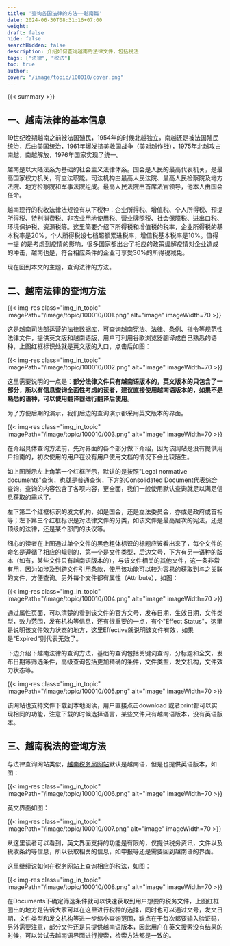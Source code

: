 ```yaml
---
title: '查询各国法律的方法——越南篇'
date: 2024-06-30T08:31:16+07:00
weight: 
draft: false
hide: false
searchHidden: false
description: 介绍如何查询越南的法律文件，包括税法
tags: ["法律", "税法"]
toc: true
author:
cover: "/image/topic/100010/cover.png"
---
```


{{< summary >}}

## 一、越南法律的基本信息

19世纪晚期越南之前被法国殖民，1954年的时候北越独立，南越还是被法国殖民统治，后由美国统治，1961年爆发抗美救国战争（美对越作战），1975年北越攻占南越，南越解放，1976年国家实现了统一。

越南是以大陆法系为基础的社会主义法律体系。国会是人民的最高代表机关，是最高国家权力机关，有立法职能。司法机构由最高人民法院、最高人民检察院及地方法院、地方检察院和军事法院组成。最高人民法院由首席法官领导，他本人由国会任命。

越南现行的税收法律法规设有以下税种：企业所得税、增值税、个人所得税、预提所得税、特别消费税、非农业用地使用税、营业牌照税、社会保障税、进出口税、环境保护税、资源税等。这里简要介绍下所得税和增值税的税率，企业所得税的基本税率是20%，个人所得税设七档超额累进税率，增值税基本税率是10%。值得一提 的是考虑到疫情的影响，很多国家都出台了相应的政策缓解疫情对企业造成的冲击，越南也是，符合相应条件的企业可享受30%的所得税减免。

现在回到本文的主题，查询法律的方法。




## 二、越南法律的查询方法

{{< img-res class="img_in_topic" imagePath="/image/topic/100010/001.png" alt="image" imageWidth=70 >}}

这是[越南司法部运营的法律数据库](http://vbpl.vn/pages/portal.aspx#external)，可查询越南宪法、法律、条例、指令等规范性法律文件，提供英文版和越南语版，用户可利用谷歌浏览器翻译成自己熟悉的语种，上图红框标识处就是英文版的入口，点击后如图：

{{< img-res class="img_in_topic" imagePath="/image/topic/100010/002.png" alt="image" imageWidth=70 >}}

这里需要说明的一点是：**部分法律文件只有越南语版本的，英文版本的只包含了一部分，所以有信息查询全面性考虑的读者，建议直接使用越南语版本的，如果不是熟悉的语种，可以使用翻译器进行翻译后使用**。

为了方便后期的演示，我们后边的查询演示都采用英文版本的界面。

{{< img-res class="img_in_topic" imagePath="/image/topic/100010/003.png" alt="image" imageWidth=70 >}}

在介绍具体查询方法前，先对界面的各个部分做下介绍，因为该网站是没有提供用户指南的，初次使用的用户在没有用户使用文档的情况下会比较陌生。

如上图所示左上角第一个红框所示，默认的是按照"Legal normative documents"查询，也就是普通查询，下方的Consolidated Document代表综合查询，查询的内容包含了各项内容，更全面，我们一般使用默认查询就足以满足信息获取的需求了。

左下第二个红框标识的发文机构，如是国会，还是立法委员会，亦或是政府或首相等；左下第三个红框标识是对法律文件的分类，如该文件是最高层次的宪法，还是顶级的法律，还是某个部门的决议等。

细心的读者在上图通过单个文件的黑色粗体标识的标题应该看出来了，每个文件的命名是遵循了相应的规则的，第一个是文件类型，后边文号，下方有另一语种的版本（如有，某些文件只有越南语版本的），与该文件相关的其他文件，这一条非常有用，因为如涉及到跨文件引用条款，使用该功能可以较为容易的获取到与之关联的文件，方便查询。另外每个文件都有属性（Attribute），如图：

{{< img-res class="img_in_topic" imagePath="/image/topic/100010/004.png" alt="image" imageWidth=70 >}}

通过属性页面，可以清楚的看到该文件的官方文号，发布日期，生效日期，文件类型，效力范围，发布机构等信息，还有很重要的一点，有个"Effect Status"，这里是说明该文件效力状态的地方，这里Effective就说明该文件有效，如果是"Expired"则代表无效了。

下边介绍下越南法律的查询方法，基础的查询包括关键词查询，分标题和全文，发布日期等筛选条件，高级查询包括更加精确的条件，文件类型，发文机构，文件效力状态等。

{{< img-res class="img_in_topic" imagePath="/image/topic/100010/005.png" alt="image" imageWidth=70 >}}

该网站也支持文件下载到本地阅读，用户直接点击download 或者print都可以实现相同的功能，注意下载的时候选择语言，某些文件只有越南语版本，没有英语版本。

## 三、越南税法的查询方法

与法律查询网站类似，[越南税务局网站](https://www.gdt.gov.vn/wps/portal/#external)默认是越南语，但是也提供英语版本，如图：

{{< img-res class="img_in_topic" imagePath="/image/topic/100010/006.png" alt="image" imageWidth=70 >}}

英文界面如图：

{{< img-res class="img_in_topic" imagePath="/image/topic/100010/007.png" alt="image" imageWidth=70 >}}

从这里读者可以看到，英文界面支持的功能是有限的，仅提供税务资讯，文件以及税收条约等信息，所以获取相关的信息，如申报等还是需要回到越南语的界面。

这里继续说如何在税务网站上查询相应的税法，如图：

{{< img-res class="img_in_topic" imagePath="/image/topic/100010/008.png" alt="image" imageWidth=70 >}}

在Documents下确定筛选条件就可以快速获取到用户想要的税务文件，上图红框圈出的地方是告诉大家可以在这里进行税种的选择，同时也可以通过文号，发文日期，文件类型和发文机构等进一步缩小查询范围，缺点在于每次都要输入验证码，另外需要注意，部分文件还是只提供越南语版本，因此用户在英文搜索没有结果的时候，可以尝试去越南语界面进行搜索，检索方法都是一致的。


